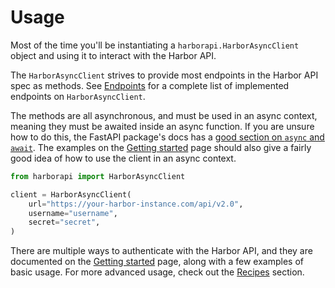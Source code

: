 # Usage

Most of the time you'll be instantiating a `harborapi.HarborAsyncClient` object and using it to interact with the Harbor API.

The `HarborAsyncClient` strives to provide most endpoints in the Harbor API spec as methods. See [Endpoints](/endpoints) for a complete list of implemented endpoints on `HarborAsyncClient`.

The methods are all asynchronous, and must be used in an async context, meaning they must be awaited inside an async function. If you are unsure how to do this, the FastAPI package's docs has a [good section on `async` and `await`](https://fastapi.tiangolo.com/async/#async-and-await). The examples on the [Getting started](getting-started.md) page should also give a fairly good idea of how to use the client in an async context.

```python
from harborapi import HarborAsyncClient

client = HarborAsyncClient(
    url="https://your-harbor-instance.com/api/v2.0",
    username="username",
    secret="secret",
)
```

There are multiple ways to authenticate with the Harbor API, and they are documented on the [Getting started](getting-started.md) page, along with a few examples of basic usage. For more advanced usage, check out the [Recipes](/recipes) section.
